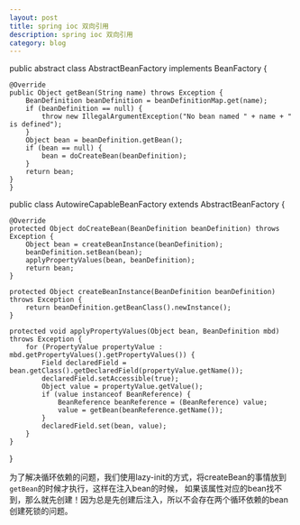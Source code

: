 ```yaml
---
layout: post
title: spring ioc 双向引用
description: spring ioc 双向引用
category: blog
---
```


public abstract class AbstractBeanFactory implements BeanFactory {

	@Override
	public Object getBean(String name) throws Exception {
		BeanDefinition beanDefinition = beanDefinitionMap.get(name);
		if (beanDefinition == null) {
			throw new IllegalArgumentException("No bean named " + name + " is defined");
		}
		Object bean = beanDefinition.getBean();
		if (bean == null) {
			bean = doCreateBean(beanDefinition);
		}
		return bean;
	}
	}


public class AutowireCapableBeanFactory extends AbstractBeanFactory {

	@Override
	protected Object doCreateBean(BeanDefinition beanDefinition) throws Exception {
		Object bean = createBeanInstance(beanDefinition);
        beanDefinition.setBean(bean);
		applyPropertyValues(bean, beanDefinition);
		return bean;
	}

	protected Object createBeanInstance(BeanDefinition beanDefinition) throws Exception {
		return beanDefinition.getBeanClass().newInstance();
	}

	protected void applyPropertyValues(Object bean, BeanDefinition mbd) throws Exception {
		for (PropertyValue propertyValue : mbd.getPropertyValues().getPropertyValues()) {
			Field declaredField = bean.getClass().getDeclaredField(propertyValue.getName());
			declaredField.setAccessible(true);
			Object value = propertyValue.getValue();
			if (value instanceof BeanReference) {
				BeanReference beanReference = (BeanReference) value;
				value = getBean(beanReference.getName());
			}
			declaredField.set(bean, value);
		}
	}
}
	
	
	
	
	
为了解决循环依赖的问题，我们使用lazy-init的方式，将createBean的事情放到`getBean`的时候才执行，这样在注入bean的时候，
如果该属性对应的bean找不到，那么就先创建！因为总是先创建后注入，所以不会存在两个循环依赖的bean创建死锁的问题。
	








[Mukosame]:    http://sun035.github.io  "Mukosame"
